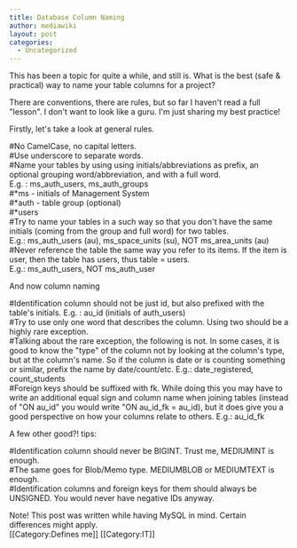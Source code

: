 ```yaml
---
title: Database Column Naming
author: mediawiki
layout: post
categories:
  - Uncategorized
---
```

This has been a topic for quite a while, and still is. What is the best (safe & practical) way to name your table columns for a project?

There are conventions, there are rules, but so far I haven't read a full "lesson". I don't want to look like a guru. I'm just sharing my best practice!

Firstly, let's take a look at general rules.

#No CamelCase, no capital letters.  
#Use underscore to separate words.  
#Name your tables by using using initials/abbreviations as prefix, an optional grouping word/abbreviation, and with a full word.  
E.g. : ms\_auth\_users, ms\_auth\_groups  
#*ms - initials of Management System  
#*auth - table group (optional)  
#*users  
#Try to name your tables in a such way so that you don't have the same initials (coming from the group and full word) for two tables.  
E.g.: ms\_auth\_users (au), ms\_space\_units (su), NOT ms\_area\_units (au)  
#Never reference the table the same way you refer to its items. If the item is user, then the table has users, thus table = users.  
E.g.: ms\_auth\_users, NOT ms\_auth\_user

And now column naming

#Identification column should not be just id, but also prefixed with the table's initials. E.g. : au\_id (initials of auth\_users)  
#Try to use only one word that describes the column. Using two should be a highly rare exception.  
#Talking about the rare exception, the following is not. In some cases, it is good to know the "type" of the column not by looking at the column's type, but at the column's name. So if the column is date or is counting something or similar, prefix the name by date/count/etc. E.g.: date\_registered, count\_students  
#Foreign keys should be suffixed with fk. While doing this you may have to write an additional equal sign and column name when joining tables (instead of "ON au\_id" you would write "ON au\_id\_fk = au\_id), but it does give you a good perspective on how your columns relate to others. E.g.: au\_id\_fk

A few other good?! tips:

#Identification column should never be BIGINT. Trust me, MEDIUMINT is enough.  
#The same goes for Blob/Memo type. MEDIUMBLOB or MEDIUMTEXT is enough.  
#Identification columns and foreign keys for them should always be UNSIGNED. You would never have negative IDs anyway.

Note! This post was written while having MySQL in mind. Certain differences might apply.  
\[[Category:Defines me]\] \[[Category:IT\]]
